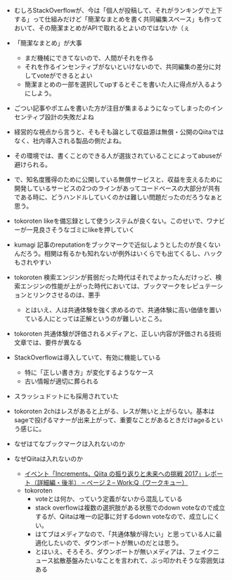 

- むしろStackOverflowが、今は「個人が投稿して、それがランキングで上下する」って仕組みだけど「簡潔なまとめを書く共同編集スペース」も作っておいて、その簡潔まとめがAPIで取れるとよいのではないか（ぇ
- 「簡潔なまとめ」が大事
    - まだ機械にできてないので、人間がそれを作る
    - それを作るインセンティブがないといけないので、共同編集の差分に対してvoteができるとよい
    - 簡潔まとめの一部を選択してupするとそこを書いた人に得点が入るようにしよう。
- ごつい記事やポエムを書いた方が注目が集まるようになってしまったのインセンティブ設計の失敗だよね


- 経営的な視点から言うと、そもそも論として収益源は無償・公開のQiitaではなく、社内導入される製品の側だよね。
- その環境では、書くことのできる人が選抜されていることによってabuseが避けられる。
- で、知名度獲得のために公開している無償サービスと、収益を支えるために開発しているサービスの2つのラインがあってコードベースの大部分が共有である時に、どうハンドルしていくのかは難しい問題だったのだろうなぁと思う。

- tokoroten likeを備忘録として使うシステムが良くない。このせいで、ワナビーが一見良さそうなゴミにlikeを押していく

- kumagi 記事のreputationをブックマークで近似しようとしたのが良くないんだろう。相関は有るかも知れないが例外はいくらでも出てくるし、ハックもされやすい
- tokoroten 検索エンジンが貧弱だった時代はそれでよかったんだけっど、検索エンジンの性能が上がった時代においては、ブックマークをレピュテーションとリンクさせるのは、悪手
    - とはいえ、人は共通体験を強く求めるので、共通体験に高い価値を置いている人にとっては正解というのが難しいところ。

- tokoroten 共通体験が評価されるメディアと、正しい内容が評価される技術文章では、要件が異なる
- StackOverflowは導入していて、有効に機能している
    - 特に「正しい書き方」が変化するようなケース
    - 古い情報が適切に葬られる
- スラッシュドットにも採用されていた
- tokoroten 2chはレスがあると上がる、レスが無いと上がらない。基本はsageで投げるマナーが出来上がって、重要なことがあるときだけageるという感じに。
- なぜはてなブックマークは入れないのか
- なぜQiitaは入れないのか
    - [イベント「Increments、Qiita の振り返りと未来への挑戦 2017」レポート（詳細編・後半） – ページ 2 – Work:Q（ワークキュー）](https://workq.qiita.com/event-report/challenge-increments-and-qiita-2017-2/2/)
    - tokoroten
        - voteとは何か、っていう定義がないから混乱している
        - stack overflowは複数の選択肢がある状態でのdown voteなので成立するが、Qiitaは唯一の記事に対するdown voteなので、成立しにくい。
        - はてブはメディアなので、「共通体験が得たい」と思っている人に最適化したいので、ダウンボートが無いのだとは思う。
        - とはいえ、そろそろ、ダウンボートが無いメディアは、フェイクニュース拡散基盤みたいなことを言われて、ぶっ叩かれそうな雰囲気はある